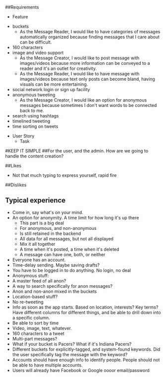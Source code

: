 ##Requirements
* Feature
 - buckets
   * As the Message Reader, I would like to have categories of messages automatically organized because finding messages that I care about can be difficult.
 - 160 characters
 - image and video support
   * As the Message Creator, I would like to post message with images/videos because more information can be conveyed to a reader and it's an outlet for creativity.
    * As the Message Reader, I would like to have message with images/videos because text only posts can become bland, having visuals can be more entertaining.
 - social network login or sign up facility
 - anonymous tweeting
   * As the Message Creator, I would like an option for anonymous messages because sometimes I don't want words to be connected back to me.
 - search using hashtags
 - timelined tweeting
 - time sorting on tweets

  * User Story
    * Task


#KEEP IT SIMPLE
##For the user, and the admin. How are we going to handle the content creation?

##Likes
* Not that much typing to express yourself, rapid fire

##Dislikes

## Typical experience
* Come in, say what's on your mind.
* An option for anonymity. A time limit for how long it's up there
  * This part is a big deal
  * For anonymous, and non-anonymous
  * Is still retained in the backend
  * All data for all messages, but not all displayed
  * Mix it all together
  * A time when it's posted, a time when it's deleted
   * A message can have one, both, or neither
* Everyone has an account.
* Time-delay sending. Maybe saving drafts?
* You have to be logged in to do anything. No login, no deal
* Anonymous stuff:
 * A master feed of all anon?
 * A way to search specifically for anon messages?
 * Anon and non-anon mixed in the buckets
* Location-based stuff?
* No re-tweeting
* Info as soon as the app starts. Based on location, interests? Key terms? Have different columns for different things, and be able to drill down into a specific column.
* Be able to sort by time
* Video, image, text, whatever.
* 160 characters to a tweet
 * Multi-part messages?
* What if your bucket is Pacers? What if it's Indiana Pacers?
* Different buckets for explicitly-tagged, and system-found keywords. Did the user specifically tag the message with the keyword?
* Accounts should have enough info to identify people. People should not be able to have multiple accounts.
* Users will already have Facebook or Google oooor email/password
